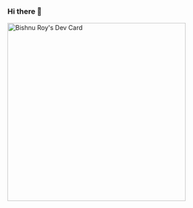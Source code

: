 ### Hi there 👋

<!--
**bis0072/bis0072** is a ✨ _special_ ✨ repository because its `README.md` (this file) appears on your GitHub profile.

Here are some ideas to get you started:

- 🔭 I’m currently working on ...
- 🌱 I’m currently learning ...
- 👯 I’m looking to collaborate on ...
- 🤔 I’m looking for help with ...
- 💬 Ask me about ...
- 📫 How to reach me: ...
- 😄 Pronouns: ...
- ⚡ Fun fact: ...
-->

<a href="https://app.daily.dev/bis0072"><img src="https://api.daily.dev/devcards/a48bd2dbe4fe43f4b8be4df593ff5276.png?r=6rb" width="400" alt="Bishnu Roy's Dev Card"/></a>
